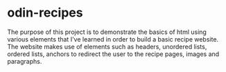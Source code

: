 # odin-recipes
The purpose of this project is to demonstrate the basics of html using various elements that I've learned in order to build a basic recipe website. The website makes use of elements such as headers, unordered lists, ordered lists, anchors to redirect the user to the recipe pages, images and paragraphs.
